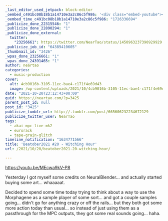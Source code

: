 ```yaml
---
_last_editor_used_jetpack: block-editor
_oembed_c491bc08b18b1a14710e3a2c86c5f986: '<div class="embed-youtube"><iframe title="Beatober2021 #20 - Witching Hour" width="750" height="422" src="https://www.youtube.com/embed/MEcwa9kV-P8?feature=oembed" frameborder="0" allow="accelerometer; autoplay; clipboard-write; encrypted-media; gyroscope; picture-in-picture; web-share" referrerpolicy="strict-origin-when-cross-origin" allowfullscreen></iframe></div>'
_oembed_time_c491bc08b18b1a14710e3a2c86c5f986: "1726336694"
_publicize_done_22315546: "1"
_publicize_done_22890294: "1"
_publicize_done_external:
  twitter:
    "23256661": https://twitter.com/NearTao/status/1450963237390929929
_publicize_job_id: "64389410605"
_thumbnail_id: "3426"
_wpas_done_23256661: "1"
_wpas_done_24391465: "1"
author: neartao
categories:
  - music-production
cover:
  alt: 4cb9016b-3105-11ec-bae4-c171f4e69d43
  image: /wp-content/uploads/2021/10/4cb9016b-3105-11ec-bae4-c171f4e69d43.png
date: "2021-10-20T23:12:43+00:00"
guid: https://neartao.com/?p=3425
parent_post_id: null
post_id: "3425"
publicize_tumblr_url: http://.tumblr.com/post/665606232234672129
publicize_twitter_user: NearTao
tags:
  - akai-mpc-live-mk2
  - eurorack
  - tape-grain-glitch
timeline_notification: "1634771566"
title: 'Beatober2021 #20 - Witching Hour'
url: /2021/10/20/beatober2021-20-witching-hour/

---
```

https://youtu.be/MEcwa9kV-P8

Yesterday I got myself some credits on NeuralBlender... and actually started buying some art... whaaaaat.

Decided to spend some time today trying to think about a way to use the Morphagene as a sample player of some sort... and got a couple samples going... didn't go for anything crazy or off the rails... but they both got some more action today than usual... so instead of just using them as a passthrough for the MPC outputs, they got some real sounds going... haha.

